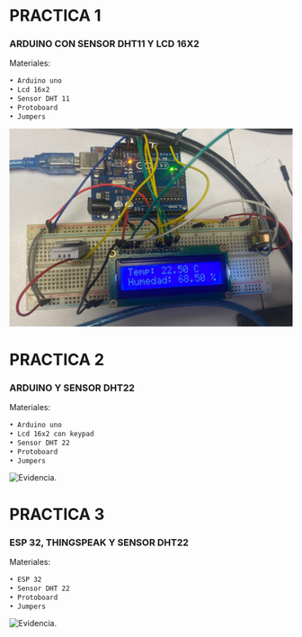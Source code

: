 # PRACTICA 1
### ARDUINO CON SENSOR DHT11 Y LCD 16X2
Materiales:

```
• Arduino uno
• Lcd 16x2
• Sensor DHT 11
• Protoboard
• Jumpers
```
![Evidencia.](https://github.com/HH804/PRACTICAS/blob/main/PRACTICA%201%20-%20EVIDENCIA%201.jpeg)

# PRACTICA 2
### ARDUINO Y SENSOR DHT22
Materiales:

```
• Arduino uno
• Lcd 16x2 con keypad
• Sensor DHT 22
• Protoboard
• Jumpers
```
![Evidencia.](https://github.com/HH804/PRACTICAS/blob/main/PRACTICA%202%20-%20EVIDENCIA%201.jpeg)

# PRACTICA 3
### ESP 32, THINGSPEAK Y SENSOR DHT22
Materiales:

```
• ESP 32
• Sensor DHT 22
• Protoboard
• Jumpers
```
![Evidencia.](https://github.com/HH804/PRACTICAS/blob/main/PRACTICA%203%20-%20EVIDENCIA.jpeg)
